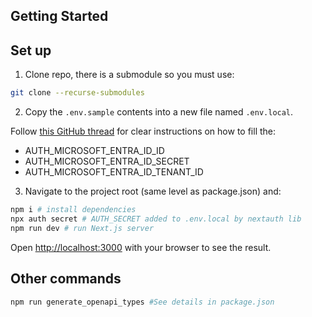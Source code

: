 ## Getting Started

## Set up

1. Clone repo, there is a submodule so you must use:

```bash
git clone --recurse-submodules
```

2. Copy the `.env.sample` contents into a new file named `.env.local`.

Follow [this GitHub thread](https://github.com/nextauthjs/next-auth/discussions/9154#discussioncomment-10583104) for clear instructions on how to fill the:

- AUTH_MICROSOFT_ENTRA_ID_ID
- AUTH_MICROSOFT_ENTRA_ID_SECRET
- AUTH_MICROSOFT_ENTRA_ID_TENANT_ID

3. Navigate to the project root (same level as package.json) and:

```bash
npm i # install dependencies
npx auth secret # AUTH_SECRET added to .env.local by nextauth lib
npm run dev # run Next.js server
```

Open [http://localhost:3000](http://localhost:3000) with your browser to see the result.

## Other commands

```bash
npm run generate_openapi_types #See details in package.json
```
